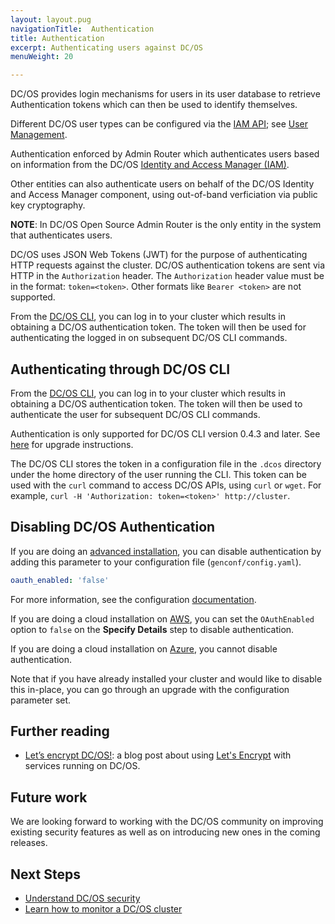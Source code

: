 ```yaml
---
layout: layout.pug
navigationTitle:  Authentication
title: Authentication
excerpt: Authenticating users against DC/OS
menuWeight: 20

---
```


<!-- The source repository for this topic is https://github.com/dcos/dcos-docs-site -->

DC/OS provides login mechanisms for users in its user database to retrieve Authentication tokens which can then be used to identify themselves.

Different DC/OS user types can be configured via the [IAM API](/1.13/security/oss/iam-api/); see [User Management](/1.13/security/oss/user-management/).

Authentication enforced by Admin Router which authenticates users based on information from the DC/OS [Identity and Access Manager (IAM)](/1.13/overview/architecture/components/#dcos-iam). 

Other entities can also authenticate users on behalf of the DC/OS Identity and Access Manager component, using out-of-band verficiation via public key cryptography.

**NOTE**: In DC/OS Open Source Admin Router is the only entity in the system that authenticates users.


DC/OS uses JSON Web Tokens (JWT) for the purpose of authenticating HTTP requests against the cluster. DC/OS authentication tokens are sent via HTTP in the `Authorization` header. The `Authorization` header value must be in the format: `token=<token>`. Other formats like `Bearer <token>` are not supported.

From the [DC/OS CLI](/1.13/cli), you can log in to your cluster which results in obtaining a DC/OS authentication token. The token will then be used for authenticating the logged in on subsequent DC/OS CLI commands. 

## <a name="log-in-cli"></a>Authenticating through DC/OS CLI

From the [DC/OS CLI](/1.13/cli), you can log in to your cluster which results in obtaining a DC/OS authentication token. The token will then be used to authenticate the user for subsequent DC/OS CLI commands. 

Authentication is only supported for DC/OS CLI version 0.4.3 and later. See [here](/1.13/cli/update/) for upgrade instructions.

The DC/OS CLI stores the token in a configuration file in the `.dcos` directory under the home directory of the user running the CLI. This token can be used with the `curl` command to access DC/OS APIs, using `curl` or `wget`. For example, `curl -H 'Authorization: token=<token>' http://cluster`.


## Disabling DC/OS Authentication

If you are doing an [advanced installation](/1.13/installing/production/deploying-dcos/installation/), you can disable authentication by adding this parameter to your configuration file (`genconf/config.yaml`). 

```yaml
oauth_enabled: 'false'
```
For more information, see the configuration [documentation](/1.13/installing/production/advanced-configuration/configuration-reference/).

If you are doing a cloud installation on [AWS](/1.13/installing/oss/cloud/aws/), you can set the `OAuthEnabled` option to `false` on the **Specify Details** step to disable authentication.

If you are doing a cloud installation on [Azure](/1.13/installing/evaluation/azure/), you cannot disable authentication.

Note that if you have already installed your cluster and would like to disable this in-place, you can go through an upgrade with the configuration parameter set.


## Further reading

- [Let’s encrypt DC/OS!](https://mesosphere.com/blog/2016/04/06/lets-encrypt-dcos/):
  a blog post about using [Let's Encrypt](https://letsencrypt.org/) with
  services running on DC/OS.

## Future work

We are looking forward to working with the DC/OS community on improving existing
security features as well as on introducing new ones in the coming releases.

## Next Steps

- [Understand DC/OS security](/1.13/administering-clusters/)
- [Learn how to monitor a DC/OS cluster](/1.13/monitoring/)
